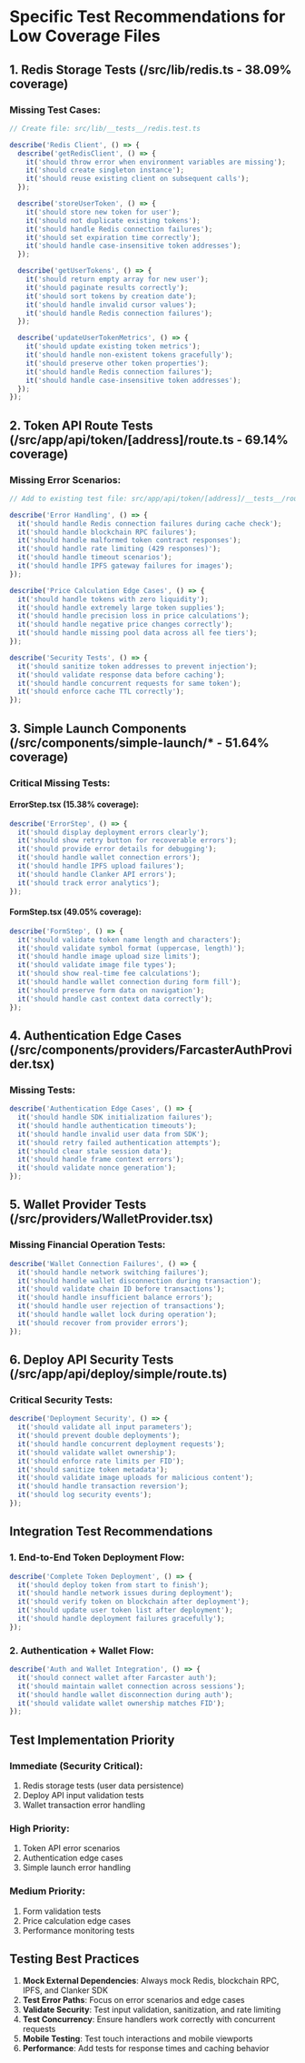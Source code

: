 # Specific Test Recommendations for Low Coverage Files

## 1. Redis Storage Tests (/src/lib/redis.ts - 38.09% coverage)

### Missing Test Cases:
```typescript
// Create file: src/lib/__tests__/redis.test.ts

describe('Redis Client', () => {
  describe('getRedisClient', () => {
    it('should throw error when environment variables are missing');
    it('should create singleton instance');
    it('should reuse existing client on subsequent calls');
  });

  describe('storeUserToken', () => {
    it('should store new token for user');
    it('should not duplicate existing tokens');
    it('should handle Redis connection failures');
    it('should set expiration time correctly');
    it('should handle case-insensitive token addresses');
  });

  describe('getUserTokens', () => {
    it('should return empty array for new user');
    it('should paginate results correctly');
    it('should sort tokens by creation date');
    it('should handle invalid cursor values');
    it('should handle Redis connection failures');
  });

  describe('updateUserTokenMetrics', () => {
    it('should update existing token metrics');
    it('should handle non-existent tokens gracefully');
    it('should preserve other token properties');
    it('should handle Redis connection failures');
    it('should handle case-insensitive token addresses');
  });
});
```

## 2. Token API Route Tests (/src/app/api/token/[address]/route.ts - 69.14% coverage)

### Missing Error Scenarios:
```typescript
// Add to existing test file: src/app/api/token/[address]/__tests__/route.test.ts

describe('Error Handling', () => {
  it('should handle Redis connection failures during cache check');
  it('should handle blockchain RPC failures');
  it('should handle malformed token contract responses');
  it('should handle rate limiting (429 responses)');
  it('should handle timeout scenarios');
  it('should handle IPFS gateway failures for images');
});

describe('Price Calculation Edge Cases', () => {
  it('should handle tokens with zero liquidity');
  it('should handle extremely large token supplies');
  it('should handle precision loss in price calculations');
  it('should handle negative price changes correctly');
  it('should handle missing pool data across all fee tiers');
});

describe('Security Tests', () => {
  it('should sanitize token addresses to prevent injection');
  it('should validate response data before caching');
  it('should handle concurrent requests for same token');
  it('should enforce cache TTL correctly');
});
```

## 3. Simple Launch Components (/src/components/simple-launch/* - 51.64% coverage)

### Critical Missing Tests:

#### ErrorStep.tsx (15.38% coverage):
```typescript
describe('ErrorStep', () => {
  it('should display deployment errors clearly');
  it('should show retry button for recoverable errors');
  it('should provide error details for debugging');
  it('should handle wallet connection errors');
  it('should handle IPFS upload failures');
  it('should handle Clanker API errors');
  it('should track error analytics');
});
```

#### FormStep.tsx (49.05% coverage):
```typescript
describe('FormStep', () => {
  it('should validate token name length and characters');
  it('should validate symbol format (uppercase, length)');
  it('should handle image upload size limits');
  it('should validate image file types');
  it('should show real-time fee calculations');
  it('should handle wallet connection during form fill');
  it('should preserve form data on navigation');
  it('should handle cast context data correctly');
});
```

## 4. Authentication Edge Cases (/src/components/providers/FarcasterAuthProvider.tsx)

### Missing Tests:
```typescript
describe('Authentication Edge Cases', () => {
  it('should handle SDK initialization failures');
  it('should handle authentication timeouts');
  it('should handle invalid user data from SDK');
  it('should retry failed authentication attempts');
  it('should clear stale session data');
  it('should handle frame context errors');
  it('should validate nonce generation');
});
```

## 5. Wallet Provider Tests (/src/providers/WalletProvider.tsx)

### Missing Financial Operation Tests:
```typescript
describe('Wallet Connection Failures', () => {
  it('should handle network switching failures');
  it('should handle wallet disconnection during transaction');
  it('should validate chain ID before transactions');
  it('should handle insufficient balance errors');
  it('should handle user rejection of transactions');
  it('should handle wallet lock during operation');
  it('should recover from provider errors');
});
```

## 6. Deploy API Security Tests (/src/app/api/deploy/simple/route.ts)

### Critical Security Tests:
```typescript
describe('Deployment Security', () => {
  it('should validate all input parameters');
  it('should prevent double deployments');
  it('should handle concurrent deployment requests');
  it('should validate wallet ownership');
  it('should enforce rate limits per FID');
  it('should sanitize token metadata');
  it('should validate image uploads for malicious content');
  it('should handle transaction reversion');
  it('should log security events');
});
```

## Integration Test Recommendations

### 1. End-to-End Token Deployment Flow:
```typescript
describe('Complete Token Deployment', () => {
  it('should deploy token from start to finish');
  it('should handle network issues during deployment');
  it('should verify token on blockchain after deployment');
  it('should update user token list after deployment');
  it('should handle deployment failures gracefully');
});
```

### 2. Authentication + Wallet Flow:
```typescript
describe('Auth and Wallet Integration', () => {
  it('should connect wallet after Farcaster auth');
  it('should maintain wallet connection across sessions');
  it('should handle wallet disconnection during auth');
  it('should validate wallet ownership matches FID');
});
```

## Test Implementation Priority

### Immediate (Security Critical):
1. Redis storage tests (user data persistence)
2. Deploy API input validation tests
3. Wallet transaction error handling

### High Priority:
1. Token API error scenarios
2. Authentication edge cases
3. Simple launch error handling

### Medium Priority:
1. Form validation tests
2. Price calculation edge cases
3. Performance monitoring tests

## Testing Best Practices

1. **Mock External Dependencies**: Always mock Redis, blockchain RPC, IPFS, and Clanker SDK
2. **Test Error Paths**: Focus on error scenarios and edge cases
3. **Validate Security**: Test input validation, sanitization, and rate limiting
4. **Test Concurrency**: Ensure handlers work correctly with concurrent requests
5. **Mobile Testing**: Test touch interactions and mobile viewports
6. **Performance**: Add tests for response times and caching behavior